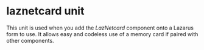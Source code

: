 # laznetcard unit

This unit is used when you add the *LazNetcard* component onto a Lazarus form to use.  It allows easy and codeless use of a memory card if paired with other components.

